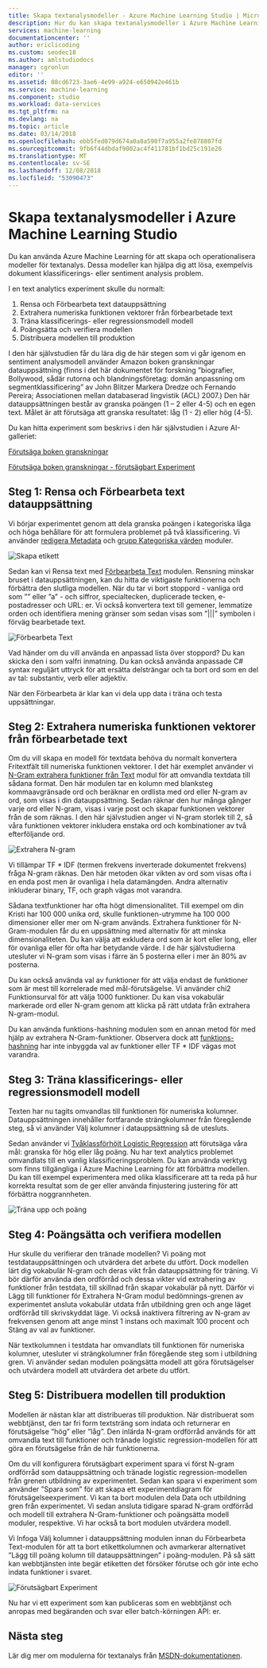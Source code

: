 ```yaml
---
title: Skapa textanalysmodeller - Azure Machine Learning Studio | Microsoft Docs
description: Hur du kan skapa textanalysmodeller i Azure Machine Learning Studio med hjälp av moduler för förbearbetning av text, N-gram eller funktions-hashning
services: machine-learning
documentationcenter: ''
author: ericlicoding
ms.custom: seodec18
ms.author: amlstudiodocs
manager: cgronlun
editor: ''
ms.assetid: 08cd6723-3ae6-4e99-a924-e650942e461b
ms.service: machine-learning
ms.component: studio
ms.workload: data-services
ms.tgt_pltfrm: na
ms.devlang: na
ms.topic: article
ms.date: 03/14/2018
ms.openlocfilehash: ebb5fed079d674a0a8a590f7a955a2fe878807fd
ms.sourcegitcommit: 9fb6f44dbdaf9002ac4f411781bf1bd25c191e26
ms.translationtype: MT
ms.contentlocale: sv-SE
ms.lasthandoff: 12/08/2018
ms.locfileid: "53090473"
---
```

# <a name="create-text-analytics-models-in-azure-machine-learning-studio"></a>Skapa textanalysmodeller i Azure Machine Learning Studio
Du kan använda Azure Machine Learning för att skapa och operationalisera modeller för textanalys. Dessa modeller kan hjälpa dig att lösa, exempelvis dokument klassificerings- eller sentiment analysis problem.

I en text analytics experiment skulle du normalt:

1. Rensa och Förbearbeta text datauppsättning
2. Extrahera numeriska funktionen vektorer från förbearbetade text
3. Träna klassificerings- eller regressionsmodell modell
4. Poängsätta och verifiera modellen
5. Distribuera modellen till produktion

I den här självstudien får du lära dig de här stegen som vi går igenom en sentiment analysmodell använder Amazon boken granskningar datauppsättning (finns i det här dokumentet för forskning ”biografier, Bollywood, sådär rutorna och blandningsföretag: domän anpassning om segmentklassificering” av John Blitzer Markera Dredze och Fernando Pereira; Associationen mellan databaserad lingvistik (ACL) 2007.) Den här datauppsättningen består av granska poängen (1 – 2 eller 4-5) och en egen text. Målet är att förutsäga att granska resultatet: låg (1 - 2) eller hög (4-5).

Du kan hitta experiment som beskrivs i den här självstudien i Azure AI-galleriet:

[Förutsäga boken granskningar](https://gallery.cortanaintelligence.com/Experiment/Predict-Book-Reviews-1)

[Förutsäga boken granskningar - förutsägbart Experiment](https://gallery.cortanaintelligence.com/Experiment/Predict-Book-Reviews-Predictive-Experiment-1)

## <a name="step-1-clean-and-preprocess-text-dataset"></a>Steg 1: Rensa och Förbearbeta text datauppsättning
Vi börjar experimentet genom att dela granska poängen i kategoriska låga och höga behållare för att formulera problemet på två klassificering. Vi använder [redigera Metadata](https://msdn.microsoft.com/library/azure/dn905986.aspx) och [grupp Kategoriska värden](https://msdn.microsoft.com/library/azure/dn906014.aspx) moduler.

![Skapa etikett](./media/text-analytics-module-tutorial/create-label.png)

Sedan kan vi Rensa text med [Förbearbeta Text](https://msdn.microsoft.com/library/azure/mt762915.aspx) modulen. Rensning minskar bruset i datauppsättningen, kan du hitta de viktigaste funktionerna och förbättra den slutliga modellen. När du tar vi bort stoppord - vanliga ord som ”” eller ”a” - och siffror, specialtecken, duplicerade tecken, e-postadresser och URL: er. Vi också konvertera text till gemener, lemmatize orden och identifiera mening gränser som sedan visas som ”|||” symbolen i förväg bearbetade text.

![Förbearbeta Text](./media/text-analytics-module-tutorial/preprocess-text.png)

Vad händer om du vill använda en anpassad lista över stoppord? Du kan skicka den i som valfri inmatning. Du kan också använda anpassade C# syntax reguljärt uttryck för att ersätta delsträngar och ta bort ord som en del av tal: substantiv, verb eller adjektiv.

När den Förbearbeta är klar kan vi dela upp data i träna och testa uppsättningar.

## <a name="step-2-extract-numeric-feature-vectors-from-pre-processed-text"></a>Steg 2: Extrahera numeriska funktionen vektorer från förbearbetade text
Om du vill skapa en modell för textdata behöva du normalt konvertera Fritextfält till numeriska funktionen vektorer. I det här exemplet använder vi [N-Gram extrahera funktioner från Text](https://msdn.microsoft.com/library/azure/mt762916.aspx) modul för att omvandla textdata till sådana format. Den här modulen tar en kolumn med blanksteg kommaavgränsade ord och beräknar en ordlista med ord eller N-gram av ord, som visas i din datauppsättning. Sedan räknar den hur många gånger varje ord eller N-gram, visas i varje post och skapar funktionen vektorer från de som räknas. I den här självstudien anger vi N-gram storlek till 2, så våra funktionen vektorer inkludera enstaka ord och kombinationer av två efterföljande ord.

![Extrahera N-gram](./media/text-analytics-module-tutorial/extract-ngrams.png)

Vi tillämpar TF * IDF (termen frekvens inverterade dokumentet frekvens) fråga N-gram räknas. Den här metoden ökar vikten av ord som visas ofta i en enda post men är ovanliga i hela datamängden. Andra alternativ inkluderar binary, TF, och graph vägas mot varandra.

Sådana textfunktioner har ofta högt dimensionalitet. Till exempel om din Kristi har 100 000 unika ord, skulle funktionen-utrymme ha 100 000 dimensioner eller mer om N-gram används. Extrahera funktioner för N-Gram-modulen får du en uppsättning med alternativ för att minska dimensionaliteten. Du kan välja att exkludera ord som är kort eller long, eller för ovanliga eller för ofta har betydande värde. I de här självstudierna utesluter vi N-gram som visas i färre än 5 posterna eller i mer än 80% av posterna.

Du kan också använda val av funktioner för att välja endast de funktioner som är mest till korrelerade med mål-förutsägelse. Vi använder chi2 Funktionsurval för att välja 1000 funktioner. Du kan visa vokabulär markerade ord eller N-gram genom att klicka på rätt utdata från extrahera N-gram-modul.

Du kan använda funktions-hashning modulen som en annan metod för med hjälp av extrahera N-Gram-funktioner. Observera dock att [funktions-hashning](https://msdn.microsoft.com/library/azure/dn906018.aspx) har inte inbyggda val av funktioner eller TF * IDF vägas mot varandra.

## <a name="step-3-train-classification-or-regression-model"></a>Steg 3: Träna klassificerings- eller regressionsmodell modell
Texten har nu tagits omvandlas till funktionen för numeriska kolumner. Datauppsättningen innehåller fortfarande strängkolumner från föregående steg, så vi använder Välj kolumner i datauppsättning så de utesluts.

Sedan använder vi [Tvåklassförhöjt Logistic Regression](https://msdn.microsoft.com/library/azure/dn905994.aspx) att förutsäga våra mål: granska för hög eller låg poäng. Nu har text analytics problemet omvandlats till en vanlig klassificeringsproblem. Du kan använda verktyg som finns tillgängliga i Azure Machine Learning för att förbättra modellen. Du kan till exempel experimentera med olika klassificerare att ta reda på hur korrekta resultat som de ger eller använda finjustering justering för att förbättra noggrannheten.

![Träna upp och poäng](./media/text-analytics-module-tutorial/scoring-text.png)

## <a name="step-4-score-and-validate-the-model"></a>Steg 4: Poängsätta och verifiera modellen
Hur skulle du verifierar den tränade modellen? Vi poäng mot testdatauppsättningen och utvärdera det arbete du utfört. Dock modellen lärt dig vokabulär N-gram och deras vikt från datauppsättning för träning. Vi bör därför använda den ordförråd och dessa vikter vid extrahering av funktioner från testdata, till skillnad från skapar vokabulär på nytt. Därför vi Lägg till funktioner för Extrahera N-Gram modul bedömnings-grenen av experimentet ansluta vokabulär utdata från utbildning gren och ange läget ordförråd till skrivskyddat läge. Vi också inaktivera filtrering av N-gram av frekvensen genom att ange minst 1 instans och maximalt 100 procent och Stäng av val av funktioner.

När textkolumnen i testdata har omvandlats till funktionen för numeriska kolumner, utesluter vi strängkolumner från föregående steg som i utbildning gren. Vi använder sedan modulen poängsätta modell att göra förutsägelser och utvärdera modell att utvärdera det arbete du utfört.

## <a name="step-5-deploy-the-model-to-production"></a>Steg 5: Distribuera modellen till produktion
Modellen är nästan klar att distribueras till produktion. När distribuerat som webbtjänst, den tar fri form textsträng som indata och returnerar en förutsägelse ”hög” eller ”låg”. Den inlärda N-gram ordförråd används för att omvandla text till funktioner och tränade logistic regression-modellen för att göra en förutsägelse från de här funktionerna. 

Om du vill konfigurera förutsägbart experiment spara vi först N-gram ordförråd som datauppsättning och tränade logistic regression-modellen från grenen utbildning av experimentet. Sedan kan spara vi experiment som använder ”Spara som” för att skapa ett experimentdiagram för förutsägelseexperiment. Vi kan ta bort modulen dela Data och utbildning gren från experimentet. Vi sedan ansluta tidigare sparad N-gram ordförråd och modell till extrahera N-Gram-funktioner och poängsätta modell moduler, respektive. Vi har också ta bort modulen utvärdera modell.

Vi Infoga Välj kolumner i datauppsättning modulen innan du Förbearbeta Text-modulen för att ta bort etikettkolumnen och avmarkerar alternativet ”Lägg till poäng kolumn till datauppsättningen” i poäng-modulen. På så sätt kan webbtjänsten inte begär etiketten det försöker förutse och gör inte echo indata funktioner i svaret.

![Förutsägbart Experiment](./media/text-analytics-module-tutorial/predictive-text.png)

Nu har vi ett experiment som kan publiceras som en webbtjänst och anropas med begäranden och svar eller batch-körningen API: er.

## <a name="next-steps"></a>Nästa steg
Lär dig mer om modulerna för textanalys från [MSDN-dokumentationen](https://msdn.microsoft.com/library/azure/dn905886.aspx).

